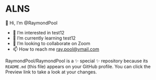 # ALNS

 👋 Hi, I’m @RaymondPool
- 👀 I’m interested in test12
- 🌱 I’m currently learning test12
- 💞️ I’m looking to collaborate on Zoom
- 📫 How to reach me ray.pool@ymail.com 


RaymondPool/RaymondPool is a ✨ special ✨ repository because its `README.md` (this file) appears on your GitHub profile.
You can click the Preview link to take a look at your changes.
